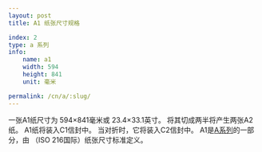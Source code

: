 ```yaml
---
layout: post
title: A1 纸张尺寸规格

index: 2
type: a 系列
info:
    name: a1
    width: 594
    height: 841
    unit: 毫米

permalink: /cn/a/:slug/
---
```


一张A1纸尺寸为 594×841毫米或 23.4×33.1英寸。 将其切成两半将产生两张A2纸。 A1纸将装入C1信封中。 当对折时，它将装入C2信封中。 A1是[A系列](/cn/a)的一部分，由 （ISO 216国际）纸张尺寸标准定义。
